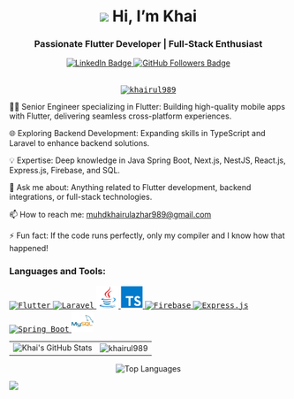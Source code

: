 <h1 align="center"><img src="https://media.giphy.com/media/hvRJCLFzcasrR4ia7z/giphy.gif" width="30px"/> Hi, I’m Khai</h1>
<h3 align="center">Passionate Flutter Developer | Full-Stack Enthusiast</h3>
<div id="badges" align="center">
  <a href="https://www.linkedin.com/in/muhammad-khairul-azhar-b2b2b81b3/"> <img src="https://img.shields.io/badge/LinkedIn-blue?style=for-the-badge&logo=linkedin&logoColor=white" alt="LinkedIn Badge"/> </a>
  <a href="https://github.com/Khairul989"><img src="https://img.shields.io/github/followers/Khairul989?label=Followers&style=social" alt="GitHub Followers Badge"/></a>
  <br>
  <img src="https://komarev.com/ghpvc/?username=khairul989&style=for-the-badge&color=blue" alt=""/>
</div>
<p align="center"> <a href="https://github.com/ryo-ma/github-profile-trophy"><kbd><img src="https://github-profile-trophy.vercel.app/?username=khairul989&theme=onedark&row=2&column=4&margin-w=15&margin-h=15" alt="khairul989" /></kbd></a> </p>

👨‍💻 Senior Engineer specializing in Flutter: Building high-quality mobile apps with Flutter, delivering seamless cross-platform experiences.

🌐 Exploring Backend Development: Expanding skills in TypeScript and Laravel to enhance backend solutions.

💡 Expertise: Deep knowledge in Java Spring Boot, Next.js, NestJS, React.js, Express.js, Firebase, and SQL.

💬 Ask me about: Anything related to Flutter development, backend integrations, or full-stack technologies.

📫 How to reach me: muhdkhairulazhar989@gmail.com

⚡ Fun fact: If the code runs perfectly, only my compiler and I know how that happened!

<h3 align="left">Languages and Tools:</h3>
<p align="left">
<a href="https://flutter.dev" target="_blank" rel="noreferrer"> <kbd><img src="https://www.vectorlogo.zone/logos/flutterio/flutterio-icon.svg" alt="Flutter" width="40" height="40"/></kbd> </a>
<a href="https://laravel.com/docs/11.x" target="_blank" rel="noreferrer"> <kbd><img src="https://www.datanethosting.com/wp-content/uploads/2021/08/laravel_banner-300x300-1.webp" alt="Laravel" width="40" height="40"/></kbd> </a>
<a href="https://www.java.com" target="_blank" rel="noreferrer"> <kbd><img src="https://raw.githubusercontent.com/devicons/devicon/master/icons/java/java-original.svg" alt="Java" width="40" height="40"/></kbd> </a>
<a href="https://www.typescriptlang.org/" target="_blank" rel="noreferrer"> <kbd><img src="https://raw.githubusercontent.com/devicons/devicon/master/icons/typescript/typescript-original.svg" alt="TypeScript" width="40" height="40"/></kbd> </a>
<a href="https://firebase.google.com/" target="_blank" rel="noreferrer"> <kbd><img src="https://www.vectorlogo.zone/logos/firebase/firebase-icon.svg" alt="Firebase" width="40" height="40"/></kbd> </a>
<a href="https://expressjs.com/" target="_blank" rel="noreferrer"> <kbd><img src="https://w7.pngwing.com/pngs/558/166/png-transparent-node-js-javascript-react-express-js-linux-foundation-mongodb-icons-angle-text-rectangle-thumbnail.png" alt="Express.js" width="40" height="40"/></kbd> </a>
<a href="https://spring.io/projects/spring-boot" target="_blank" rel="noreferrer"> <kbd><img src="https://www.vectorlogo.zone/logos/springio/springio-icon.svg" alt="Spring Boot" width="40" height="40"/></kbd> </a>
<a href="https://www.mysql.com/" target="_blank" rel="noreferrer"> <kbd><img src="https://raw.githubusercontent.com/devicons/devicon/master/icons/mysql/mysql-original-wordmark.svg" alt="MySQL" width="40" height="40"/></kbd> </a>
</p>
<table>
   <tr>
      <td><img src="https://github-readme-stats.vercel.app/api?username=khairul989&include_all_commits=true&count_private=true&show_icons=true&line_height=24&title_color=1363DF&icon_color=47B5FF&text_color=DFF6FF&bg_color=0,000000,130F40" alt="Khai's GitHub Stats" /></td>
      <td><img align="center" src="https://github-readme-streak-stats.herokuapp.com/?user=khairul989&theme=dark&line_height=23" alt="khairul989" /></td>
   </tr>
</table>
<div align="center">
<p><img align="center" src="https://github-readme-stats.vercel.app/api/top-langs/?username=khairul989&show_icons=true&locale=en&layout=compact&title_color=7A7ADB&icon_color=2234AE&text_color=D3D3D3&bg_color=0,000000,130F40" alt="Top Languages" /></p>
</div>
<p><kbd><img src="https://github-readme-activity-graph.cyclic.app/graph?username=khairul989&theme=react-dark"></kbd></p>
